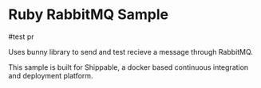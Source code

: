 
Ruby RabbitMQ Sample
=====================

#test pr

Uses bunny library to send and test recieve a message through RabbitMQ.

This sample is built for Shippable, a docker based continuous integration and deployment platform.
